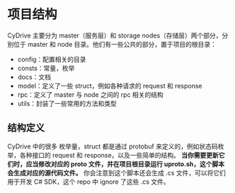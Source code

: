 # 项目结构
CyDrive 主要分为 master（服务层）和 storage nodes（存储层）两个部分，分别位于 master 和 node 目录。他们有一些公共的部分，置于项目的根目录：
- config：配置相关的目录
- consts：常量，枚举
- docs：文档
- model：定义了一些 struct，例如各种请求的 request 和 response
- rpc：定义了 master 与 node 之间的 rpc 相关的结构
- utils：封装了一些常用的方法和类型

## 结构定义
CyDrive 中的很多 枚举量，struct 都是通过 protobuf 来定义的，例如状态码枚举，各种接口的 request 和 response，以及一些简单的结构。 **当你需要更新它们时，应当修改对应的 proto 文件，并在项目根目录运行 uproto.sh，这个脚本会生成对应的源代码文件。** 你会注意到这个脚本还会生成 .cs 文件，可以将它们用于开发 C# SDK，这个 repo 中 ignore 了这些 .cs 文件。